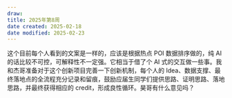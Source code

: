 ```yaml
---
draw:
title: 2025年第8周
date created: 2025-02-18
date modified: 2025-02-23
---
```


这个目前每个人看到的文案是一样的，应该是根据热点 POI 数据排序做的，纯 AI 的话比较不可控，可解释性不一定强。它相当于借了个 AI 式的交互做一些事。我和杰哥准备对于这个创新项目完善一下创新机制，每个人的 Idea、数据支撑、最终落地点的全流程充分记录和留痕，鼓励应届生同学们提供思路、证明思路、落地思路，并最终获得相应的 credit，形成良性循环。昊哥有什么意见吗？

